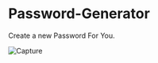# Password-Generator
Create a new Password For You.

![Capture](https://github.com/Bicho45/Password-Generator/assets/80117331/d56f5ec2-84de-4468-854f-1d014eb9cc60)
